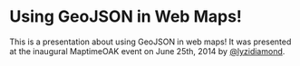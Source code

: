 # Using GeoJSON in Web Maps!

This is a presentation about using GeoJSON in web maps! It was presented at the inaugural MaptimeOAK event on June 25th, 2014 by [@lyzidiamond](http://github.com/lyzidiamond).
